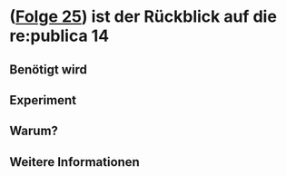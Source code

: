 # ([Folge 25](http://minkorrekt.de/methodisch-inkorrekt-folge-25-resurrection-14/)) ist der Rückblick auf die re:publica 14

## Benötigt wird


## Experiment


## Warum?

## Weitere Informationen